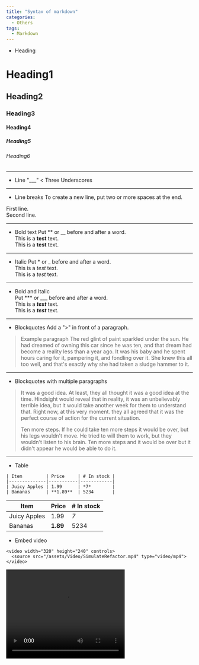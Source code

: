 ```yaml
---
title: "Syntax of markdown"
categories:
  - Others
tags:
  - Markdown
---
```


- Heading
# Heading1
## Heading2 
### Heading3 
#### Heading4
##### Heading5 
###### Heading6 

___

- Line
"___" < Three Underscores 

___

- Line breaks
To create a new line, put two or more spaces at the end.

First line.  
Second line.

___


- Bold text
Put ** or __ before and after a word.  
This is a **test** text.  
This is a __test__ text.

___

- Italic 
Put * or _ before and after a word.  
This is a *test* text.  
This is a _test_ text.

___

- Bold and Italic  
Put *** or ___ before and after a word.  
This is a ***test*** text.  
This is a ___test___ text.

___

- Blockquotes
Add a ">" in front of a paragraph.  

>Example paragraph
The red glint of paint sparkled under the sun. He had dreamed of owning this car since he was ten, and that dream had become a reality less than a year ago. It was his baby and he spent hours caring for it, pampering it, and fondling over it. She knew this all too well, and that's exactly why she had taken a sludge hammer to it.  

___

- Blockquotes with multiple paragraphs  
>It was a good idea. At least, they all thought it was a good idea at the time. Hindsight would reveal that in reality, it was an unbelievably terrible idea, but it would take another week for them to understand that. Right now, at this very moment. they all agreed that it was the perfect course of action for the current situation.
>
>Ten more steps. If he could take ten more steps it would be over, but his legs wouldn't move. He tried to will them to work, but they wouldn't listen to his brain. Ten more steps and it would be over but it didn't appear he would be able to do it.  

___

- Table
```
| Item         | Price     | # In stock |
|--------------|-----------|------------|
| Juicy Apples | 1.99      | *7*        |
| Bananas      | **1.89**  | 5234       |
```
| Item         | Price     | # In stock |
|--------------|-----------|------------|
| Juicy Apples | 1.99      | *7*        |
| Bananas      | **1.89**  | 5234       |

- Embed video
```
<video width="320" height="240" controls>
  <source src="/assets/Video/SimulateRefactor.mp4" type="video/mp4">
</video>
```
<video width="320" height="240" controls>
  <source src="/assets/Video/SimulateRefactor.mp4" type="video/mp4">
</video>

